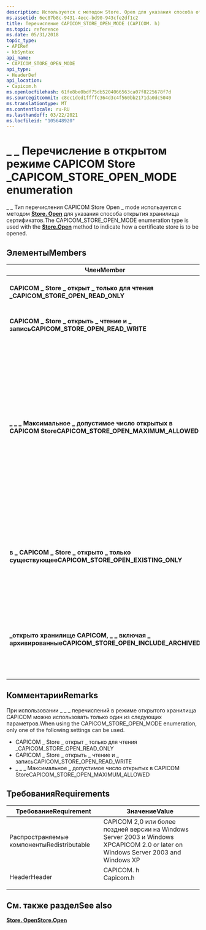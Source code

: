 ```yaml
---
description: Используется с методом Store. Open для указания способа открытия хранилища сертификатов.
ms.assetid: 6ec87b8c-9431-4ecc-bd90-943cfe2df1c2
title: Перечисление CAPICOM_STORE_OPEN_MODE (CAPICOM. h)
ms.topic: reference
ms.date: 05/31/2018
topic_type:
- APIRef
- kbSyntax
api_name:
- CAPICOM_STORE_OPEN_MODE
api_type:
- HeaderDef
api_location:
- Capicom.h
ms.openlocfilehash: 61fe8be0bdf75db5204066563ca07f8225678f7d
ms.sourcegitcommit: c8ec1ded1ffffc364d3c4f560bb2171da0dc5040
ms.translationtype: MT
ms.contentlocale: ru-RU
ms.lasthandoff: 03/22/2021
ms.locfileid: "105648920"
---
```

# <a name="capicom_store_open_mode-enumeration"></a><span data-ttu-id="65700-103">\_ \_ Перечисление в открытом режиме CAPICOM Store \_</span><span class="sxs-lookup"><span data-stu-id="65700-103">CAPICOM\_STORE\_OPEN\_MODE enumeration</span></span>

<span data-ttu-id="65700-104">\_ \_ Тип перечисления CAPICOM Store Open \_ mode используется с методом [**Store. Open**](store-open.md) для указания способа открытия хранилища сертификатов.</span><span class="sxs-lookup"><span data-stu-id="65700-104">The CAPICOM\_STORE\_OPEN\_MODE enumeration type is used with the [**Store.Open**](store-open.md) method to indicate how a certificate store is to be opened.</span></span>

## <a name="members"></a><span data-ttu-id="65700-105">Элементы</span><span class="sxs-lookup"><span data-stu-id="65700-105">Members</span></span>



| <span data-ttu-id="65700-106">Член</span><span class="sxs-lookup"><span data-stu-id="65700-106">Member</span></span>                                      | <span data-ttu-id="65700-107">Описание</span><span class="sxs-lookup"><span data-stu-id="65700-107">Description</span></span>                                                                                                                                                              | <span data-ttu-id="65700-108">Значение</span><span class="sxs-lookup"><span data-stu-id="65700-108">Value</span></span> |
|---------------------------------------------|--------------------------------------------------------------------------------------------------------------------------------------------------------------------------|-------|
| <span data-ttu-id="65700-109">**CAPICOM \_ Store \_ открыт \_ только для чтения \_**</span><span class="sxs-lookup"><span data-stu-id="65700-109">**CAPICOM\_STORE\_OPEN\_READ\_ONLY**</span></span>        | <span data-ttu-id="65700-110">Откройте хранилище в режиме только для чтения.</span><span class="sxs-lookup"><span data-stu-id="65700-110">Open the store in read-only mode.</span></span><br/>                                                                                                                             | <span data-ttu-id="65700-111">0</span><span class="sxs-lookup"><span data-stu-id="65700-111">0</span></span>     |
| <span data-ttu-id="65700-112">**CAPICOM \_ Store \_ открыть \_ чтение и \_ запись**</span><span class="sxs-lookup"><span data-stu-id="65700-112">**CAPICOM\_STORE\_OPEN\_READ\_WRITE**</span></span>       | <span data-ttu-id="65700-113">Откройте хранилище в режиме чтения и записи.</span><span class="sxs-lookup"><span data-stu-id="65700-113">Open the store in read/write mode.</span></span><br/>                                                                                                                            | <span data-ttu-id="65700-114">1</span><span class="sxs-lookup"><span data-stu-id="65700-114">1</span></span>     |
| <span data-ttu-id="65700-115">**\_ \_ \_ Максимальное \_ допустимое число открытых в CAPICOM Store**</span><span class="sxs-lookup"><span data-stu-id="65700-115">**CAPICOM\_STORE\_OPEN\_MAXIMUM\_ALLOWED**</span></span>  | <span data-ttu-id="65700-116">Откройте хранилище в режиме чтения и записи, если у пользователя есть разрешения на чтение и запись.</span><span class="sxs-lookup"><span data-stu-id="65700-116">Open the store in read/write mode if the user has read/write permissions.</span></span> <span data-ttu-id="65700-117">Если у пользователя нет разрешений на чтение и запись, откройте хранилище в режиме только для чтения.</span><span class="sxs-lookup"><span data-stu-id="65700-117">If the user does not have read/write permissions, open the store in read-only mode.</span></span><br/> | <span data-ttu-id="65700-118">2</span><span class="sxs-lookup"><span data-stu-id="65700-118">2</span></span>     |
| <span data-ttu-id="65700-119">**в \_ CAPICOM \_ Store \_ открыто \_ только существующее**</span><span class="sxs-lookup"><span data-stu-id="65700-119">**CAPICOM\_STORE\_OPEN\_EXISTING\_ONLY**</span></span>    | <span data-ttu-id="65700-120">Открывать только существующие магазины; не создавать новое хранилище.</span><span class="sxs-lookup"><span data-stu-id="65700-120">Open existing stores only; do not create a new store.</span></span> <span data-ttu-id="65700-121">Представлено CAPICOM 2,0.</span><span class="sxs-lookup"><span data-stu-id="65700-121">Introduced by CAPICOM 2.0.</span></span><br/>                                                                              | <span data-ttu-id="65700-122">128</span><span class="sxs-lookup"><span data-stu-id="65700-122">128</span></span>   |
| <span data-ttu-id="65700-123">**\_открыто хранилище CAPICOM, \_ \_ включая \_ архивированные**</span><span class="sxs-lookup"><span data-stu-id="65700-123">**CAPICOM\_STORE\_OPEN\_INCLUDE\_ARCHIVED**</span></span> | <span data-ttu-id="65700-124">Включать архивные сертификаты при использовании хранилища.</span><span class="sxs-lookup"><span data-stu-id="65700-124">Include archived certificates when using the store.</span></span> <span data-ttu-id="65700-125">Представлено CAPICOM 2,0.</span><span class="sxs-lookup"><span data-stu-id="65700-125">Introduced by CAPICOM 2.0.</span></span><br/>                                                                                | <span data-ttu-id="65700-126">256</span><span class="sxs-lookup"><span data-stu-id="65700-126">256</span></span>   |



## <a name="remarks"></a><span data-ttu-id="65700-127">Комментарии</span><span class="sxs-lookup"><span data-stu-id="65700-127">Remarks</span></span>

<span data-ttu-id="65700-128">При использовании \_ \_ \_ перечислений в режиме открытого хранилища CAPICOM можно использовать только один из следующих параметров.</span><span class="sxs-lookup"><span data-stu-id="65700-128">When using the CAPICOM\_STORE\_OPEN\_MODE enumeration, only one of the following settings can be used.</span></span>

-   <span data-ttu-id="65700-129">CAPICOM \_ Store \_ открыт \_ только для чтения \_</span><span class="sxs-lookup"><span data-stu-id="65700-129">CAPICOM\_STORE\_OPEN\_READ\_ONLY</span></span>
-   <span data-ttu-id="65700-130">CAPICOM \_ Store \_ открыть \_ чтение и \_ запись</span><span class="sxs-lookup"><span data-stu-id="65700-130">CAPICOM\_STORE\_OPEN\_READ\_WRITE</span></span>
-   <span data-ttu-id="65700-131">\_ \_ \_ Максимальное \_ допустимое число открытых в CAPICOM Store</span><span class="sxs-lookup"><span data-stu-id="65700-131">CAPICOM\_STORE\_OPEN\_MAXIMUM\_ALLOWED</span></span>

## <a name="requirements"></a><span data-ttu-id="65700-132">Требования</span><span class="sxs-lookup"><span data-stu-id="65700-132">Requirements</span></span>



| <span data-ttu-id="65700-133">Требование</span><span class="sxs-lookup"><span data-stu-id="65700-133">Requirement</span></span> | <span data-ttu-id="65700-134">Значение</span><span class="sxs-lookup"><span data-stu-id="65700-134">Value</span></span> |
|----------------------------|--------------------------------------------------------------------------------------|
| <span data-ttu-id="65700-135">Распространяемые компоненты</span><span class="sxs-lookup"><span data-stu-id="65700-135">Redistributable</span></span><br/> | <span data-ttu-id="65700-136">CAPICOM 2,0 или более поздней версии на Windows Server 2003 и Windows XP</span><span class="sxs-lookup"><span data-stu-id="65700-136">CAPICOM 2.0 or later on Windows Server 2003 and Windows XP</span></span><br/>                |
| <span data-ttu-id="65700-137">Header</span><span class="sxs-lookup"><span data-stu-id="65700-137">Header</span></span><br/>          | <dl> <span data-ttu-id="65700-138"><dt>CAPICOM. h</dt></span><span class="sxs-lookup"><span data-stu-id="65700-138"><dt>Capicom.h</dt></span></span> </dl> |



## <a name="see-also"></a><span data-ttu-id="65700-139">См. также раздел</span><span class="sxs-lookup"><span data-stu-id="65700-139">See also</span></span>

<dl> <dt>

[<span data-ttu-id="65700-140">**Store. Open**</span><span class="sxs-lookup"><span data-stu-id="65700-140">**Store.Open**</span></span>](store-open.md)
</dt> </dl>

 

 




